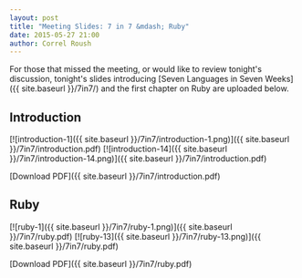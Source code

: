 ```yaml
---
layout: post
title: "Meeting Slides: 7 in 7 &mdash; Ruby"
date: 2015-05-27 21:00
author: Correl Roush
---
```


For those that missed the meeting, or would like to review tonight's
discussion, tonight's slides introducing
[Seven Languages in Seven Weeks]({{ site.baseurl }}/7in7/) and the
first chapter on Ruby are uploaded below.

## Introduction

[![introduction-1]({{ site.baseurl }}/7in7/introduction-1.png)]({{ site.baseurl }}/7in7/introduction.pdf)
[![introduction-14]({{ site.baseurl }}/7in7/introduction-14.png)]({{ site.baseurl }}/7in7/introduction.pdf)

[Download PDF]({{ site.baseurl }}/7in7/introduction.pdf)

## Ruby

[![ruby-1]({{ site.baseurl }}/7in7/ruby-1.png)]({{ site.baseurl }}/7in7/ruby.pdf)
[![ruby-13]({{ site.baseurl }}/7in7/ruby-13.png)]({{ site.baseurl }}/7in7/ruby.pdf)

[Download PDF]({{ site.baseurl }}/7in7/ruby.pdf)
